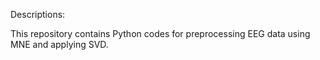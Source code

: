 Descriptions:

This repository contains Python codes for preprocessing EEG data using MNE and applying SVD.
